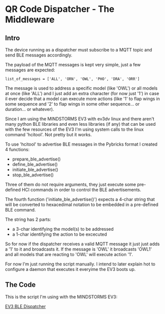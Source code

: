 # QR Code Dispatcher - The Middleware

## Intro

The device running as a dispatcher must subscribe
to a MQTT topic and send BLE messages accordingly.

The payload of the MQTT messages is kept very simple,
just a few messages are expected:

```
list_of_messages = ['ALL', 'ORN', 'OWL', 'PHO', 'DRA', 'ORR']
```

The message is used to address a specific model (like 'OWL')
or all models at once (like 'ALL') and I just add an extra
character (for now just '1') in case iI ever decide that
a model can execute more actions (like '1' to flap wings
in some sequence and '2' to flap wings in some other sequence...
or duration... or whatever).

Since I am using the MINDSTORMS EV3 with ev3dv linux and
there aren't many python BLE libraries and even less libraries
(if any) that can be used with the few resources of the
EV3 I'm using system calls to the linux command 'hcitool'.
Not pretty but it works.

To use 'hcitool' to advertise BLE messages in the
Pybricks format I created 4 functions:
 
- prepare_ble_advertise()
- define_ble_advertise()
- initiate_ble_advertise()            
- stop_ble_advertise()

Three of them do not require arguments, they just execute some
pre-defined HCI commands in order to control the BLE
advertisements.

The fourth function ('initiate_ble_advertise()') expects a
4-char string that will be converted to hexacedimal notation
to be embedded in a pre-defined BLE command.

The string has 2 parts:
- a 3-char identifying the model(s) to be addressed
- a 1-char identifying the action to be excecuted

So for now if the dispatcher receives a valid MQTT message it just
just adds a '1' to it and broadcasts it. If the message is 'OWL' it
broadcasts 'OWL1' and all models that are reacting to 'OWL' will
execute action '1'.

For now I'm just running the script manually. I intend to later
explain hot to configure a daemon that executes it everyime
the EV3 boots up.

## The Code

This is the script I'm using with the MINDSTORMS EV3:

[EV3 BLE Dispatcher](bledispatcher.py)
